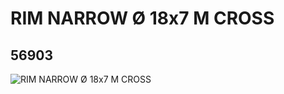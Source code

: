 # RIM NARROW Ø 18x7 M CROSS
## 56903
![RIM NARROW Ø 18x7 M CROSS](https://lc-www-live-s.legocdn.com/media/bricks/5/2/6013484.jpg)